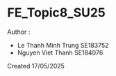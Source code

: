 # FE_Topic8_SU25
Author :
- Le Thanh Minh Trung SE183752
- Nguyen Viet Thanh SE184076

Created 17/05/2025
